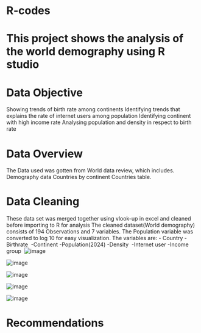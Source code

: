 # R-codes
# This project shows the analysis of the world demography using R studio
# Data Objective
 Showing trends of birth rate among continents
 Identifying trends that explains the rate of internet users among population
 Identifying continent with high income rate
 Analysing population and density in respect to birth rate

# Data Overview
The Data used was gotten from World data review, which includes.
Demography data
Countries by continent 
Countries table. 
# Data Cleaning 
 These data set was merged together using vlook-up in excel and cleaned before importing to R for analysis
 The cleaned dataset(World demography) consists of 194 Observations and 7 variables.
The Population variable was converted to log 10 for easy visualization.
 The variables are:
	- Country
	-Birthrate 
	-Continent
	-Population(2024)
	-Density 
	-Internet user
	-Income group 
 ![image](https://github.com/user-attachments/assets/388f9736-9f0b-42f6-a3da-d3017a48428d)
 
![image](https://github.com/user-attachments/assets/930f71da-36b1-4a3b-8fe8-668eed11f424)

![image](https://github.com/user-attachments/assets/362b7e5d-14d5-4594-a112-1a554f2eed80)

![image](https://github.com/user-attachments/assets/d7edca16-03b0-4040-9289-8331064b22c6)

![image](https://github.com/user-attachments/assets/ca2c5939-afca-4310-829b-020473e34a94)




 # Recommendations



